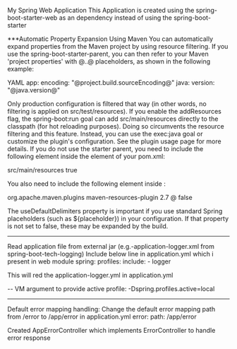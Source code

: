 My Spring Web Application
	This Application is created using the spring-boot-starter-web as an dependency instead of using the spring-boot-starter

***Automatic Property Expansion Using Maven
You can automatically expand properties from the Maven project by using resource filtering. If you use the spring-boot-starter-parent, you can then refer to your Maven 'project properties' with @..@ placeholders, as shown in the following example:

YAML
app:
  encoding: "@project.build.sourceEncoding@"
  java:
    version: "@java.version@"

Only production configuration is filtered that way (in other words, no filtering is applied on src/test/resources).
If you enable the addResources flag, the spring-boot:run goal can add src/main/resources directly to the classpath (for hot reloading purposes). Doing so circumvents the resource filtering and this feature. Instead, you can use the exec:java goal or customize the plugin's configuration. See the plugin usage page for more details.
If you do not use the starter parent, you need to include the following element inside the <build/> element of your pom.xml:

<resources>
    <resource>
        <directory>src/main/resources</directory>
        <filtering>true</filtering>
    </resource>
</resources>

You also need to include the following element inside <plugins/>:

<plugin>
    <groupId>org.apache.maven.plugins</groupId>
    <artifactId>maven-resources-plugin</artifactId>
    <version>2.7</version>
    <configuration>
        <delimiters>
            <delimiter>@</delimiter>
        </delimiters>
        <useDefaultDelimiters>false</useDefaultDelimiters>
    </configuration>
</plugin>

The useDefaultDelimiters property is important if you use standard Spring placeholders (such as ${placeholder}) in your configuration. If that property is not set to false, these may be expanded by the build.

--------------------------------------------------------------------------------------------------------------------
Read application file from external jar (e.g.-application-logger.xml from spring-boot-tech-logging)
Include below line in application.yml which i present in web module
	spring:
	  profiles:
	    include:
	    - logger

This will red the application-logger.yml in application.yml

--
VM argument to provide active profile:
-Dspring.profiles.active=local

-----------------------------------------------------------------------------------------
Default error mapping handling:
Change the default error mapping path from /error to /app/error in application.yml
  error:
    path: /app/error

Created AppErrorController which implements ErrorController to handle error response